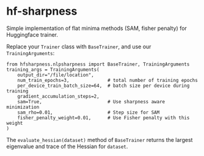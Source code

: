 # hf-sharpness
Simple implementation of flat minima methods (SAM, fisher penalty) for Huggingface trainer.

Replace your `Trainer` class with `BaseTrainer`, and use our `TrainingArguments`:

```
from hfsharpness.nlpsharpness import BaseTrainer, TrainingArguments
training_args = TrainingArguments(
    output_dir="/file/location",
    num_train_epochs=3,              # total number of training epochs
    per_device_train_batch_size=64,  # batch size per device during training
    gradient_accumulation_steps=2,
    sam=True,                        # Use sharpness aware minimization
    sam_rho=0.01,                    # Step size for SAM
    fisher_penalty_weight=0.01,      # Use Fisher penalty with this weight
)
```
The `evaluate_hessian(dataset)` method of `BaseTrainer` returns the largest eigenvalue and trace of the Hessian for `dataset`.
